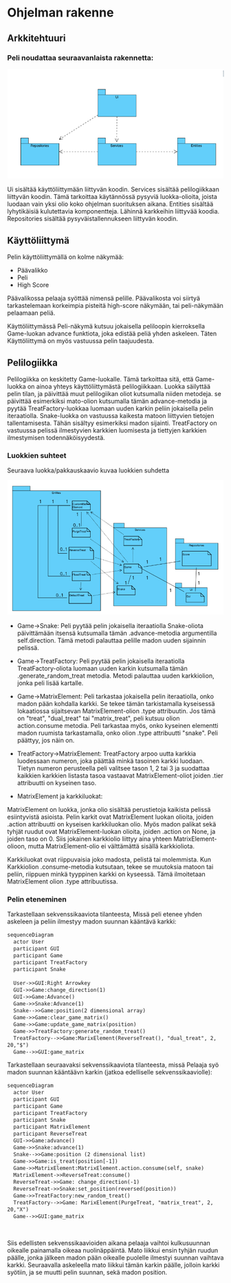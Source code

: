 # Ohjelman rakenne

## Arkkitehtuuri

### Peli noudattaa seuraavanlaista rakennetta:

![Pakkauskaavio](./kuvat/pakkauskaavio.png)

Ui sisältää käyttöliittymään liittyvän koodin. Services sisältää pelilogiikkaan liittyvän koodin. Tämä tarkoittaa käytännössä pysyviä luokka-olioita, joista luodaan vain yksi olio koko ohjelman suorituksen aikana. Entities sisältää lyhytikäisiä kulutettavia komponentteja. Lähinnä karkkeihin liittyvää koodia. Repositories sisältää pysyväistallennukseen liittyvän koodin.

## Käyttöliittymä
Pelin käyttöliittymällä on kolme näkymää:
- Päävalikko
- Peli
- High Score

Päävalikossa pelaaja syöttää nimensä pelille. Päävalikosta voi siirtyä tarkastelemaan korkeimpia pisteitä high-score näkymään, tai peli-näkymään pelaamaan peliä.

Käyttöliittymässä Peli-näkymä kutsuu jokaisella peliloopin kierroksella Game-luokan advance funktiota, joka edistää peliä yhden askeleen. Täten Käyttöliittymä on myös vastuussa pelin taajuudesta.

## Pelilogiikka

Pelilogiikka on keskitetty Game-luokalle. Tämä tarkoittaa sitä, että Game-luokka on ainoa yhteys käyttöliittymästä pelilogiikkaan. Luokka säilyttää pelin tilan, ja päivittää muut pelilogiikan oliot kutsumalla niiden metodeja. se päivittää esimerkiksi mato-olion kutsumalla tämän advance-metodia ja pyytää TreatFactory-luokkaa luomaan uuden karkin peliin jokaisella pelin iteraatiolla.
Snake-luokka on vastuussa kaikesta matoon liittyvien tietojen tallentamisesta. Tähän sisältyy esimerkiksi madon sijainti.
TreatFactory on vastuussa pelissä ilmestyvien karkkien luomisesta ja tiettyjen karkkien ilmestymisen todennäköisyydestä.

### Luokkien suhteet
Seuraava luokka/pakkauskaavio kuvaa luokkien suhdetta

![Luokkakaavio](./kuvat/luokkakaavio.png)

- Game->Snake:
Peli pyytää pelin jokaisella iteraatiolla Snake-oliota päivittämään itsensä kutsumalla tämän .advance-metodia argumentilla self.direction. Tämä metodi palauttaa pelille madon uuden sijainnin pelissä.

- Game->TreatFactory:
Peli pyytää pelin jokaisella iteraatiolla TreatFactory-oliota luomaan uuden karkin kutsumalla tämän .generate_random_treat metodia. Metodi palauttaa uuden karkkiolion, jonka peli lisää kartalle.

- Game->MatrixElement:
Peli tarkastaa jokaisella pelin iteraatiolla, onko madon pään kohdalla karkki. Se tekee tämän tarkistamalla kyseisessä lokaatiossa sijaitsevan MatrixElement-olion .type attribuutin. Jos tämä on "treat", "dual_treat" tai "matrix_treat", peli kutsuu olion action.consume metodia. Peli tarkastaa myös, onko kyseinen elementti madon ruumista tarkastamalla, onko olion .type attribuutti "snake". Peli päättyy, jos näin on.

- TreatFactory->MatrixElement:
TreatFactory arpoo uutta karkkia luodessaan numeron, joka päättää minkä tasoinen karkki luodaan. Tietyn numeron perusteella peli valitsee tason 1, 2 tai 3 ja suodattaa kaikkien karkkien listasta tasoa vastaavat MatrixElement-oliot joiden .tier attribuutti on kyseinen taso.

- MatrixElement ja karkkiluokat:

MatrixElement on luokka, jonka olio sisältää perustietoja kaikista pelissä esiintyvistä asioista. Pelin karkit ovat MatrixElement luokan olioita, joiden .action attribuutti on kyseisen karkkiluokan olio. Myös madon palikat sekä tyhjät ruudut ovat MatrixElement-luokan olioita, joiden .action on None, ja joiden taso on 0. Siis jokainen karkkiolio liittyy aina yhteen MatrixElement-olioon, mutta MatrixElement-olio ei välttämättä sisällä karkkioliota.

Karkkiluokat ovat riippuvaisia joko madosta, pelistä tai molemmista. Kun Karkkiolion .consume-metodia kutsutaan, tekee se muutoksia matoon tai peliin, riippuen minkä tyyppinen karkki on kyseessä. Tämä ilmoitetaan MatrixElement olion .type attribuutissa.





### Pelin eteneminen

Tarkastellaan sekvenssikaaviota tilanteesta, Missä peli etenee yhden askeleen ja peliin ilmestyy madon suunnan kääntävä karkki:

```mermaid
sequenceDiagram
  actor User
  participant GUI
  participant Game
  participant TreatFactory
  participant Snake
  
  User->>GUI:Right Arrowkey
  GUI->>Game:change_direction(1)
  GUI->>Game:Advance()
  Game->>Snake:Advance(1)
  Snake-->>Game:position(2 dimensional array)
  Game->>Game:clear_game_matrix()
  Game->>Game:update_game_matrix(position)
  Game->>TreatFactory:generate_random_treat()
  TreatFactory-->>Game:MarixElement(ReverseTreat(), "dual_treat", 2, 20,"$")
  Game-->>GUI:game_matrix
  ```
  Tarkastellaan seuraavaksi sekvenssikaaviota tilanteesta, missä Pelaaja syö madon suunnan kääntäävn karkin (jatkoa edelliselle sekvenssikaaviolle):
 
```mermaid
sequenceDiagram
  actor User
  participant GUI
  participant Game
  participant TreatFactory
  participant Snake
  participant MatrixElement
  participant ReverseTreat
  GUI->>Game:advance()
  Game->>Snake:advance(1)
  Snake-->>Game:position (2 dimensional list)
  Game->>Game:is_treat(position[-1])
  Game->>MatrixElement:MatrixElement.action.consume(self, snake)
  MatrixElement->>ReverseTreat:consume()
  ReverseTreat->>Game: change_direction(-1)
  ReverseTreat->>Snake:set_position(reversed(position))
  Game->>TreatFactory:new_random_treat()
  TreatFactory-->>Game: MarixElement(PurgeTreat, "matrix_treat", 2, 20,"X")
  Game-->>GUI:game_matrix
  
  
```

Siis edellisten sekvenssikaavioiden aikana pelaaja vaihtoi kulkusuunnan oikealle painamalla oikeaa nuolinäppäintä. Mato liikkui ensin tyhjän ruudun päälle, jonka jälkeen madon pään oikealle puolelle ilmestyi suunnan vaihtava karkki. Seuraavalla askeleella mato liikkui tämän karkin päälle, jolloin karkki syötiin, ja se muutti pelin suunnan, sekä madon position.


  
  
  
  

```











